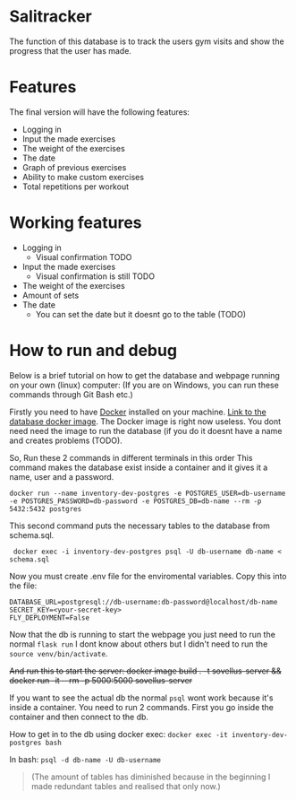 
# Salitracker 
The function of this database is to track the users gym visits and show the progress that the user has made.

# Features
The final version will have  the following features:
  - Logging in
  - Input the made exercises
  - The weight of the exercises
  - The date
  - Graph of previous exercises
  - Ability to make custom exercises
  - Total repetitions per workout
# Working features
- Logging in
	- Visual confirmation TODO
- Input the made exercises
	- Visual confirmation is still TODO
 - The weight of the exercises
 - Amount of sets
 - The date
 	- You can set the date but it doesnt go to the table (TODO)

# How to run and debug
Below is a brief tutorial on how to get the database and webpage running on your own (linux) computer: (If you are on Windows, you can run these commands through Git Bash etc.)

Firstly you need to have [Docker](https://www.docker.com/) installed on your machine.
[Link to the database docker image](https://hub.docker.com/repository/docker/l0uko/salitracker-db/general). The Docker image is right now useless. You dont need need the image to run the database (if you do it doesnt have a name and creates problems (TODO).

So, 
Run these 2 commands in different terminals in this order
This command makes the database exist inside a container and it gives it a name, user and a password.

    docker run --name inventory-dev-postgres -e POSTGRES_USER=db-username -e POSTGRES_PASSWORD=db-password -e POSTGRES_DB=db-name --rm -p 5432:5432 postgres

   This second command puts the necessary tables to the database from schema.sql.

     docker exec -i inventory-dev-postgres psql -U db-username db-name < schema.sql

Now you must create .env file for the enviromental variables.
Copy this into the file:

`DATABASE_URL=postgresql://db-username:db-password@localhost/db-name`  
`SECRET_KEY=<your-secret-key>`  
`FLY_DEPLOYMENT=False`


Now that the db is running to start the webpage you just need to run the normal `flask run` I dont know about others but I didn't need to run the `source venv/bin/activate`.

~~And run this to start the server:
docker image build . -t sovellus-server && docker run -it --rm -p 5000:5000 sovellus-server~~

 If you want to see the actual db the normal `psql` wont work because it's inside a container. You need to run 2 commands. First you go inside the container and then connect to the db. 

How to get in to the db using docker exec: `docker exec -it inventory-dev-postgres bash`

In bash:    `psql -d db-name -U db-username`

> (The amount of tables has diminished because in the beginning I made
> redundant tables and realised that only now.)





